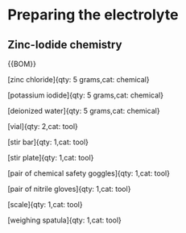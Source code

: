 # Preparing the electrolyte
## Zinc-Iodide chemistry


{{BOM}}



[zinc chloride]{qty: 5 grams,cat: chemical}

[potassium iodide]{qty: 5 grams,cat: chemical}

[deionized water]{qty: 5 grams,cat: chemical}

[vial]{qty: 2,cat: tool}

[stir bar]{qty: 1,cat: tool}

[stir plate]{qty: 1,cat: tool}

[pair of chemical safety goggles]{qty: 1,cat: tool}

[pair of nitrile gloves]{qty: 1,cat: tool}

[scale]{qty: 1,cat: tool}

[weighing spatula]{qty: 1,cat: tool}